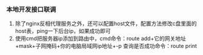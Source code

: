 ### 本地开发接口联调
1. 除了nginx反相代理服务之外，还可以配置host文件，配置方法修改c盘里面的host表，ping一下后台ip，如果成功即可
2. 使用cmd把服务器ip添加到路由中，cmd命令：route add+它的网关地址+mask+子网掩码+你的电脑局域网ip地址+-p
 查询是否成功命令：route print
